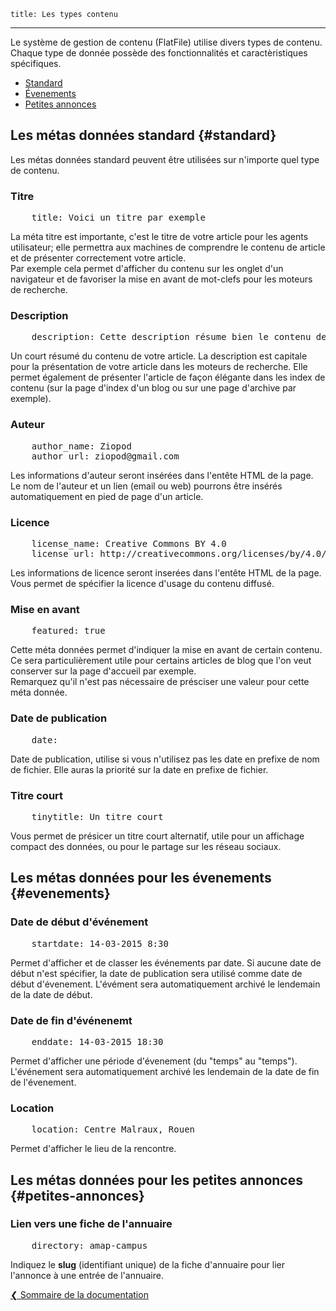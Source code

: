 	title: Les types contenu
---

Le système de gestion de contenu (FlatFile) utilise divers types de contenu. Chaque type de donnée possède des fonctionnalités et caractèristiques spécifiques.
<!--more-->

 - [Standard](docs/metadonnees#standard)
 - [Évenements](docs/metadonnees#evenements)
 - [Petites annonces](docs/metadonnees#petites-annonces)

## Les métas données standard {#standard}
Les métas données standard peuvent être utilisées sur n'importe quel type de contenu.


### Titre

<pre>
	title: Voici un titre par exemple</pre>

La méta titre est importante, c'est le titre de votre article pour les agents utilisateur; elle permettra aux machines de comprendre le contenu de article et de présenter correctement votre article.  
Par exemple cela permet d'afficher du contenu sur les onglet d'un navigateur et de favoriser la mise en avant de mot-clefs pour les moteurs de recherche.

### Description
<pre>
	description: Cette description résume bien le contenu de mon article.</pre>

Un court résumé du contenu de votre article. La description est capitale pour la présentation de votre article dans les moteurs de recherche. Elle permet également de présenter l'article de façon élégante dans les index de contenu (sur la page d'index d'un blog ou sur une page d'archive par exemple).

### Auteur
<pre>
	author_name: Ziopod
	author_url: ziopod@gmail.com</pre>

Les informations d'auteur seront insérées dans l'entête HTML de la page.  
Le nom de l'auteur et un lien (email ou web) pourrons être insérés automatiquement en pied de page d'un article.

### Licence
<pre>
	license_name: Creative Commons BY 4.0
	license_url: http://creativecommons.org/licenses/by/4.0/</pre>

Les informations de licence seront inserées dans l'entête HTML de la page.
Vous permet de spécifier la licence d'usage du contenu diffusé. 

### Mise en avant
<pre>
	featured: true</pre>

Cette méta données permet d'indiquer la mise en avant de certain contenu. Ce sera particulièrement utile pour certains articles de blog que l'on veut conserver sur la page d'accueil par exemple.  
Remarquez qu'il n'est pas nécessaire de présciser une valeur pour cette méta donnée.

### Date de publication
<pre>
	date: </pre>

Date de publication, utilise si vous n'utilisez pas les date en prefixe de nom de fichier. Elle auras la priorité sur la date en prefixe de fichier.

### Titre court
<pre>
	tinytitle: Un titre court</pre>

Vous permet de présicer un titre court alternatif, utile pour un affichage compact des données, ou pour le partage sur les réseau sociaux.

## Les métas données pour les évenements {#evenements}

### Date de début d'événement
<pre>
	startdate: 14-03-2015 8:30</pre>

Permet d'afficher et de classer les événements par date. Si aucune date de début n'est spécifier, la date de publication sera utilisé comme date de début d'évenement. L'évément sera automatiquement archivé le lendemain de la date de début.

### Date de fin d'événenemt
<pre>
	enddate: 14-03-2015 18:30</pre>

Permet d'afficher une période d'évenement (du "temps" au "temps"). L'événement sera automatiquement archivé les lendemain de la date de fin de l'évenement.

### Location
<pre>
	location: Centre Malraux, Rouen</pre>

Permet d'afficher le lieu de la rencontre.

## Les métas données pour les petites annonces {#petites-annonces}

### Lien vers une fiche de l'annuaire
<pre>
	directory: amap-campus</pre>

Indiquez le **slug** (identifiant unique) de la fiche d'annuaire pour lier l'annonce à une entrée de l'annuaire. 

 
 [&#10094; Sommaire de la documentation](docs/index)